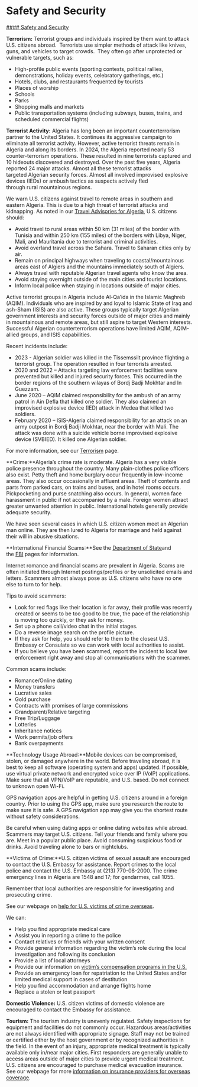 # Safety and Security

[#### Safety and Security](javascript:void(0); "Safety and Security")

**Terrorism:** Terrorist groups and individuals inspired by them want to attack U.S. citizens abroad.  Terrorists use simpler methods of attack like knives, guns, and vehicles to target crowds.  They often go after unprotected or vulnerable targets, such as:

* High-profile public events (sporting contests, political rallies, demonstrations, holiday events, celebratory gatherings, etc.)
* Hotels, clubs, and restaurants frequented by tourists
* Places of worship
* Schools
* Parks
* Shopping malls and markets
* Public transportation systems (including subways, buses, trains, and scheduled commercial flights)

**Terrorist Activity:** Algeria has long been an important counterterrorism partner to the United States. It continues its aggressive campaign to eliminate all terrorist activity. However, active terrorist threats remain in Algeria and along its borders. In 2024, the Algeria reported nearly 53 counter-terrorism operations. These resulted in nine terrorists captured and 10 hideouts discovered and destroyed. Over the past five years, Algeria reported 24 major attacks. Almost all these terrorist attacks targeted Algerian security forces. Almost all involved improvised explosive devices (IEDs) or ambush tactics as suspects actively fled through rural mountainous regions.

We warn U.S. citizens against travel to remote areas in southern and eastern Algeria. This is due to a high threat of terrorist attacks and kidnapping. As noted in our [Travel Advisories for Algeria](https://travel.state.gov/content/travel/en/traveladvisories/traveladvisories/algeria-travel-advisory.html), U.S. citizens should:

* Avoid travel to rural areas within 50 km (31 miles) of the border with Tunisia and within 250 km (155 miles) of the borders with Libya, Niger, Mali, and Mauritania due to terrorist and criminal activities.
* Avoid overland travel across the Sahara. Travel to Saharan cities only by air.
* Remain on principal highways when traveling to coastal/mountainous areas east of Algiers and the mountains immediately south of Algiers.
* Always travel with reputable Algerian travel agents who know the area.
* Avoid staying overnight outside of the main cities and tourist locations.
* Inform local police when staying in locations outside of major cities.

Active terrorist groups in Algeria include Al-Qa’ida in the Islamic Maghreb (AQIM). Individuals who are inspired by and loyal to Islamic State of Iraq and ash-Sham (ISIS) are also active. These groups typically target Algerian government interests and security forces outside of major cities and mainly in mountainous and remote areas, but still aspire to target Western interests. Successful Algerian counterterrorism operations have limited AQIM, AQIM-allied groups, and ISIS capabilities.

Recent incidents include:

* 2023 - Algerian soldier was killed in the Tissemssilt province flighting a terrorist group. The operation resulted in four terrorists arrested.
* 2020 and 2022 – Attacks targeting law enforcement facilities were prevented but killed and injured security forces. This occurred in the border regions of the southern wilayas of Bordj Badji Mokhtar and In Guezzam.
* June 2020 – AQIM claimed responsibility for the ambush of an army patrol in Ain Defla that killed one soldier. They also claimed an improvised explosive device (IED) attack in Medea that killed two soldiers.
* February 2020 – ISIS-Algeria claimed responsibility for an attack on an army outpost in Bordj Badji Mokhtar, near the border with Mali. The attack was done with a suicide vehicle borne improvised explosive device (SVBIED). It killed one Algerian soldier.

For more information, see our [Terrorism](https://travel.state.gov/content/travel/en/international-travel/emergencies/terrorism.html) page.

**Crime:**Algeria’s crime rate is moderate. Algeria has a very visible police presence throughout the country. Many plain-clothes police officers also exist. Petty theft and home burglary occur frequently in low-income areas. They also occur occasionally in affluent areas. Theft of contents and parts from parked cars, on trains and buses, and in hotel rooms occurs. Pickpocketing and purse snatching also occurs. In general, women face harassment in public if not accompanied by a male. Foreign women attract greater unwanted attention in public. International hotels generally provide adequate security.

We have seen several cases in which U.S. citizen women meet an Algerian man online. They are then lured to Algeria for marriage and held against their will in abusive situations.

**International Financial Scams:**See the [Department of State](http://travel.state.gov/content/passports/english/emergencies/scams.html)and the [FBI](https://travel.state.gov/content/travel/en/international-travel/International-Travel-Country-Information-Pages/Algeria.html#ExternalPopup) pages for information.

Internet romance and financial scams are prevalent in Algeria. Scams are often initiated through Internet postings/profiles or by unsolicited emails and letters. Scammers almost always pose as U.S. citizens who have no one else to turn to for help.

Tips to avoid scammers:

* Look for red flags like their location is far away, their profile was recently created or seems to be too good to be true, the pace of the relationship is moving too quickly, or they ask for money.
* Set up a phone call/video chat in the initial stages.
* Do a reverse image search on the profile picture.
* If they ask for help, you should refer to them to the closest U.S. Embassy or Consulate so we can work with local authorities to assist.
* If you believe you have been scammed, report the incident to local law enforcement right away and stop all communications with the scammer.

Common scams include:

* Romance/Online dating
* Money transfers
* Lucrative sales
* Gold purchase
* Contracts with promises of large commissions
* Grandparent/Relative targeting
* Free Trip/Luggage
* Lotteries
* Inheritance notices
* Work permits/job offers
* Bank overpayments

**Technology Usage Abroad:**Mobile devices can be compromised, stolen, or damaged anywhere in the world. Before traveling abroad, it is best to keep all software (operating system and apps) updated. If possible, use virtual private network and encrypted voice over IP (VoIP) applications. Make sure that all VPN/VoIP are reputable, and U.S. based. Do not connect to unknown open Wi-Fi.

GPS navigation apps are helpful in getting U.S. citizens around in a foreign country. Prior to using the GPS app, make sure you research the route to make sure it is safe. A GPS navigation app may give you the shortest route without safety considerations.

Be careful when using dating apps or online dating websites while abroad. Scammers may target U.S. citizens. Tell your friends and family where you are. Meet in a popular public place. Avoid consuming suspicious food or drinks. Avoid traveling alone to bars or nightclubs.

**Victims of Crime:**U.S. citizen victims of sexual assault are encouraged to contact the U.S. Embassy for assistance. Report crimes to the local police and contact the U.S. Embassy at (213) 770-08-2000. The crime emergency lines in Algeria are 1548 and 17; for gendarmes, call 1055.

Remember that local authorities are responsible for investigating and prosecuting crime.

See our webpage on [help for U.S. victims of crime overseas](http://travel.state.gov/content/passports/en/emergencies/victims.html).

We can:

* Help you find appropriate medical care
* Assist you in reporting a crime to the police
* Contact relatives or friends with your written consent
* Provide general information regarding the victim’s role during the local investigation and following its conclusion
* Provide a list of local attorneys
* Provide our information on [victim’s compensation programs in the U.S.](http://travel.state.gov/content/passports/english/emergencies/victims.html)
* Provide an emergency loan for repatriation to the United States and/or limited medical support in cases of destitution
* Help you find accommodation and arrange flights home
* Replace a stolen or lost passport

**Domestic Violence:** U.S. citizen victims of domestic violence are encouraged to contact the Embassy for assistance.

**Tourism:** The tourism industry is unevenly regulated. Safety inspections for equipment and facilities do not commonly occur. Hazardous areas/activities are not always identified with appropriate signage. Staff may not be trained or certified either by the host government or by recognized authorities in the field. In the event of an injury, appropriate medical treatment is typically available only in/near major cities. First responders are generally unable to access areas outside of major cities to provide urgent medical treatment. U.S. citizens are encouraged to purchase medical evacuation insurance. See our webpage for more [information on insurance providers for overseas coverage](http://travel.state.gov/content/passports/en/go/health/insurance-providers.html).